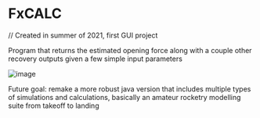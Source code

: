 # FxCALC
// Created in summer of 2021, first GUI project

Program that returns the estimated opening force along with a couple other recovery outputs given a few simple input parameters

![image](https://user-images.githubusercontent.com/98776682/219722766-a2a1f824-2362-4af4-8ca4-21917c800179.png)

Future goal: remake a more robust java version that includes multiple types of simulations and calculations, basically an amateur rocketry modelling suite from takeoff to landing
